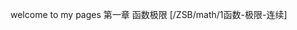 welcome to my pages
第一章 函数极限
[/ZSB/math/1函数-极限-连续]



[第一章 函数 极限 连续]:(https://quanlongcs.github.io/ZSB/math/Ch1/)


